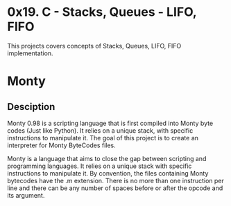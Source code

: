 # 0x19. C - Stacks, Queues - LIFO, FIFO

This projects covers concepts of Stacks, Queues, LIFO, FIFO implementation. 

# Monty

## Desciption

Monty 0.98 is a scripting language that is first compiled into Monty byte codes (Just like Python). It relies on a unique stack, with specific instructions to manipulate it. The goal of this project is to create an interpreter for Monty ByteCodes files.

Monty is a language that aims to close the gap between scripting and programming languages. It relies on a unique stack with specific instructions to manipulate it. By convention, the files containing Monty bytecodes have the .m extension. There is no more than one instruction per line and there can be any number of spaces before or after the opcode and its argument.
